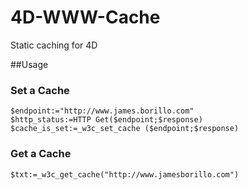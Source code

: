 # 4D-WWW-Cache
Static caching for 4D

##Usage

### Set a Cache
```
$endpoint:="http://www.james.borillo.com"
$http_status:=HTTP Get($endpoint;$response)
$cache_is_set:=_w3c_set_cache ($endpoint;$response)

```

### Get a Cache
```
$txt:=_w3c_get_cache("http://www.jamesborillo.com")

```
